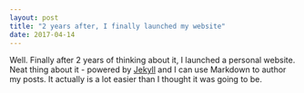 ```yaml
---
layout: post
title: "2 years after, I finally launched my website"
date: 2017-04-14
---
```


Well. Finally after 2 years of thinking about it, I launched a personal website. Neat thing about it - powered by [Jekyll](http://jekyllrb.com) and I can use Markdown to author my posts. It actually is a lot easier than I thought it was going to be.